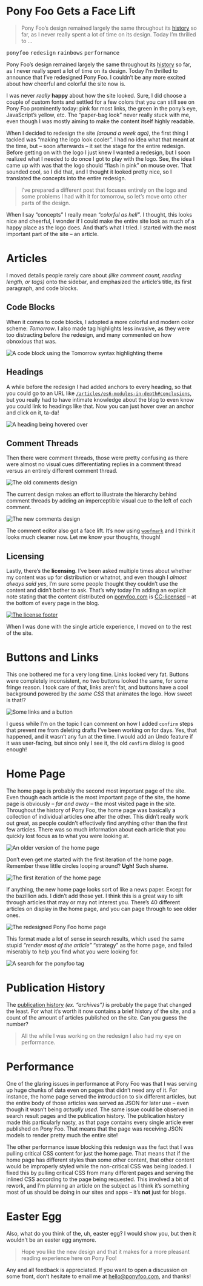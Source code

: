 <h1>Pony Foo Gets a Face Lift</h1>

<blockquote><p>Pony Foo&#x2019;s design remained largely the same throughout its <a href="https://ponyfoo.com/articles/history" aria-label="Repository of articles published on Pony Foo">history</a> so far, as I never really spent a lot of time on its design. Today I&#x2019;m thrilled to &#x2026;</p></blockquote>

<div><kbd>ponyfoo</kbd> <kbd>redesign</kbd> <kbd>rainbows</kbd> <kbd>performance</kbd></div>

<div><p>Pony Foo&#x2019;s design remained largely the same throughout its <a href="https://ponyfoo.com/articles/history" aria-label="Repository of articles published on Pony Foo">history</a> so far, as I never really spent a lot of time on its design. Today I&#x2019;m thrilled to announce that I&#x2019;ve redesigned Pony Foo. I couldn&#x2019;t be any more excited about how cheerful and colorful the site now is.</p></div>

<div></div>

<div><p>I was never <em>really</em> <strong>happy</strong> about how the site looked. Sure, I did choose a couple of custom fonts and settled for a few colors that you can still see on Pony Foo prominently today: pink for most links, the green in the pony&#x2019;s eye, JavaScript&#x2019;s yellow, etc. The &#x201C;paper-bag look&#x201D; never really stuck with me, even though I was mostly aiming to make the content itself highly readable.</p> <p>When I decided to redesign the site <em>(around a week ago)</em>, the first thing I tackled was &#x201C;making the logo look cooler&#x201D;. I had no idea what that meant at the time, but &#x2013; soon afterwards &#x2013; it set the stage for the entire redesign. Before getting on with the logo I just knew I wanted a redesign, but I soon realized what I needed to do once I got to play with the logo. See, the idea I came up with was that the logo should &#x201C;flash in pink&#x201D; on mouse over. That sounded cool, so I did that, and I thought it looked pretty nice, so I translated the concepts into the entire redesign.</p> <blockquote> <p>I&#x2019;ve prepared a different post that focuses entirely on the logo and some problems I had with it for tomorrow, so let&#x2019;s move onto other parts of the design.</p> </blockquote> <p>When I say &#x201C;concepts&#x201D; I really mean <em>&#x201C;colorful as hell&#x201D;</em>. I thought, this looks nice and cheerful, I wonder if I could make the entire site look as much of a happy place as the logo does. And that&#x2019;s what I tried. I started with the most important part of the site &#x2013; an article.</p></div>

<div><h1 id="articles">Articles</h1> <p>I moved details people rarely care about <em>(like comment count, reading length, or tags)</em> onto the sidebar, and emphasized the article&#x2019;s title, its first paragraph, and code blocks.</p> <h2 id="code-blocks">Code Blocks</h2> <p>When it comes to code blocks, I adopted a more colorful and modern color scheme: <em>Tomorrow</em>. I also made <code class="md-code md-code-inline"><mark class="md-mark md-code-mark"></mark></code> tag highlights less invasive, as they were too distracting before the redesign, and many commented on how obnoxious that was.</p> <p><img alt="A code block using the Tomorrow syntax highlighting theme" class="" src="https://i.imgur.com/UomuKhN.png"></p> <h2 id="headings">Headings</h2> <p>A while before the redesign I had added anchors to every heading, so that you could go to an URL like <a href="https://ponyfoo.com/articles/es6-modules-in-depth#conclusions" aria-label="ES6 Modules in Depth, #conclusions"><code class="md-code md-code-inline">/articles/es6-modules-in-depth#conclusions</code></a>, but you really had to have intimate knowledge about the blog to even know you could link to headings like that. Now you can just hover over an anchor and click on it, ta-da!</p> <p><img alt="A heading being hovered over" class="" src="https://i.imgur.com/VCUxXGq.png"></p> <h2 id="comment-threads">Comment Threads</h2> <p>Then there were comment threads, those were pretty confusing as there were almost no visual cues differentiating replies in a comment thread versus an entirely different comment thread.</p> <p><img alt="The old comments design" class="" src="https://i.imgur.com/0VXJ2OU.png"></p> <p>The current design makes an effort to illustrate the hierarchy behind comment threads by adding an imperceptible visual cue to the left of each comment.</p> <p><img alt="The new comments design" class="" src="https://i.imgur.com/upji3LC.png"></p> <p>The comment editor also got a face lift. It&#x2019;s now using <a href="https://github.com/bevacqua/woofmark" target="_blank" aria-label="bevacqua/woofmark on GitHub"><code class="md-code md-code-inline">woofmark</code></a> and I think it looks much cleaner now. Let me know your thoughts, though!</p> <h2 id="licensing">Licensing</h2> <p>Lastly, there&#x2019;s the <strong>licensing</strong>. I&#x2019;ve been asked multiple times about whether my content was up for distribution or whatnot, and even though I <em>almost always said yes</em>, I&#x2019;m sure some people thought they couldn&#x2019;t use the content and didn&#x2019;t bother to ask. That&#x2019;s why today I&#x2019;m adding an explicit note stating that the content distributed on <a href="http://ponyfoo.com/" target="_blank">ponyfoo.com</a> is <a href="http://creativecommons.org/licenses/by-nc/2.5/" target="_blank" aria-label="Creative Commons Attribution-NonCommercial 2.5 License.">CC-licensed</a> &#x2013; at the bottom of every page in the blog.</p> <p><a href="http://creativecommons.org/licenses/by-nc/2.5/" target="_blank" aria-label="Creative Commons Attribution-NonCommercial 2.5 License."><img alt="The license footer" class="" src="https://i.imgur.com/5faPo3U.png"></a></p> <p>When I was done with the single article experience, I moved on to the rest of the site.</p> <h1 id="buttons-and-links">Buttons and Links</h1> <p>This one bothered me for a very long time. Links looked very fat. Buttons were completely inconsistent, no two buttons looked the same, for some fringe reason. I took care of that, links aren&#x2019;t fat, and buttons have a cool background powered by <em>the same CSS</em> that animates the logo. How sweet is that!?</p> <p><img alt="Some links and a button" class="" src="https://i.imgur.com/DRl3Mxl.png"></p> <p>I guess while I&#x2019;m on the topic I can comment on how I added <code class="md-code md-code-inline">confirm</code> steps that prevent me from deleting drafts I&#x2019;ve been working on for days. Yes, that happened, and it wasn&#x2019;t any fun at the time. I would add an Undo feature if it was user-facing, but since only I see it, the old <code class="md-code md-code-inline">confirm</code> dialog is good enough!</p> <h1 id="home-page">Home Page</h1> <p>The home page is probably the second most important page of the site. Even though each article is the most important page of the site, the home page is obviously <em>&#x2013; far and away &#x2013;</em> the most visited page in the site. Throughout the history of Pony Foo, the home page was basically a collection of individual articles one after the other. This didn&#x2019;t really work out great, as people couldn&#x2019;t effectively find anything other than the first few articles. There was so much information about each article that you quickly lost focus as to what you were looking at.</p> <p><img alt="An older version of the home page" class="" src="https://i.imgur.com/1kCugfn.png"></p> <p>Don&#x2019;t even get me started with the first iteration of the home page. Remember these little circles looping around? <strong>Ugh!</strong> Such shame.</p> <p><img alt="The first iteration of the home page" class="" src="https://i.imgur.com/IFE4bI5.png"></p> <p>If anything, the new home page looks sort of like a news paper. Except for the bazillion ads. I didn&#x2019;t add those yet. I think this is a great way to sift through articles that may or may not interest you. There&#x2019;s 40 different articles on display in the home page, and you can page through to see older ones.</p> <p><img alt="The redesigned Pony Foo home page" class="" src="https://i.imgur.com/iv3T86s.png"></p> <p>This format made a lot of sense in search results, which used the same stupid <em>&#x201C;render most of the article&#x201D;</em> &#x201C;strategy&#x201D; as the home page, and failed miserably to help you find what you were looking for.</p> <p><img alt="A search for the ponyfoo tag" class="" src="https://i.imgur.com/nlwv7IO.png"></p> <h1 id="publication-history">Publication History</h1> <p>The <a href="https://ponyfoo.com/articles/history" aria-label="Repository of articles published on Pony Foo">publication history</a> <em>(ex. &#x201C;archives&#x201D;)</em> is probably the page that changed the least. For what it&#x2019;s worth it now contains a brief history of the site, and a count of the amount of articles published on the site. Can you guess the number?</p> <blockquote> <p>All the while I was working on the redesign I also had my eye on performance.</p> </blockquote> <h1 id="performance">Performance</h1> <p>One of the glaring issues in performance at Pony Foo was that I was serving up huge chunks of data even on pages that didn&#x2019;t need any of it. For instance, the home page served the introduction to six different articles, but the entire body of those articles was served as JSON for later use &#x2013; even though it wasn&#x2019;t being <em>actually used</em>. The same issue could be observed in search result pages and the publication history. The publication history made this particularly nasty, as that page contains every single article ever published on Pony Foo. That means that the page was receiving JSON models to render pretty much the entire site!</p> <p>The other performance issue blocking this redesign was the fact that I was pulling critical CSS content for just the home page. That means that if the home page has different styles than some other content, that other content would be improperly styled while the non-critical CSS was being loaded. I fixed this by pulling critical CSS from many different pages and serving the inlined CSS according to the page being requested. This involved a bit of rework, and I&#x2019;m planning an article on the subject as I think it&#x2019;s something most of us should be doing in our sites and apps &#x2013; it&#x2019;s <strong>not</strong> just for blogs.</p> <h1 id="easter-egg">Easter Egg</h1> <p>Also, what do you think of the, uh, easter egg? I would show you, but then it wouldn&#x2019;t be an easter egg anymore.</p> <blockquote> <p>Hope you like the new design and that it makes for a more pleasant reading experience here on Pony Foo!</p> </blockquote> <p>Any and all feedback is appreciated. If you want to open a discussion on some front, don&#x2019;t hesitate to email me at <a href="mailto:hello@ponyfoo.com">hello@ponyfoo.com</a>, and thanks!</p></div>
